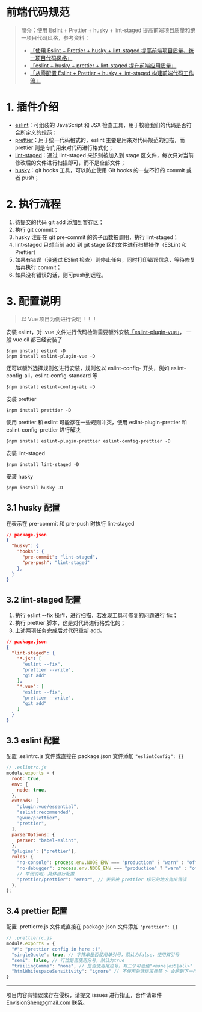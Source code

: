 # 前端代码规范

> 简介：使用 Eslint + Prettier + husky + lint-staged 提高前端项目质量和统一项目代码风格，参考资料：
>
> - [「使用 Eslint + Prettier + husky + lint-staged 提高前端项目质量、统一项目代码风格」](https://juejin.cn/post/6844903889670520845)
> - [「eslint + husky + prettier + lint-staged 提升前端应用质量」](https://juejin.cn/post/6844903778227847181)
> - [「从零配置 Eslint + Prettier + husky + lint-staged 构建前端代码工作流」](https://segmentfault.com/a/1190000022497035)



# 1. 插件介绍

- [eslint](https://eslint.org/)：可组装的 JavaScript 和 JSX 检查工具，用于校验我们的代码是否符合所定义的规范；
- [prettier](https://prettier.io/)：用于统一代码格式的，eslint 主要是用来对代码规范的扫描，而 prettier 则是专门用来对代码进行格式化；
- [lint-staged](https://github.com/okonet/lint-staged)：通过 lint-staged 来识别被加入到 stage 区文件，每次只对当前修改后的文件进行扫描即可，而不是全部文件；
- [husky](https://typicode.github.io/husky)：git hooks 工具，可以防止使用 Git hooks 的一些不好的 commit 或者 push；

# 2. 执行流程

1. 待提交的代码 git add 添加到暂存区；
2. 执行 git commit；
3. husky 注册在 git pre-commit 的钩子函数被调用，执行 lint-staged；
4. lint-staged 只对当前 add 到 git stage 区的文件进行扫描操作（ESLint 和 Prettier）
5. 如果有错误（没通过 ESlint 检查）则停止任务，同时打印错误信息，等待修复后再执行 commit；
6. 如果没有错误的话，则可push到远程。

# 3. 配置说明

> 以 Vue 项目为例进行说明！！！

安装 eslint，对 .vue 文件进行代码检测需要额外安装[「eslint-plugin-vue」](https://eslint.vuejs.org/)， 一般 vue cil 都已经安装了

```shell
$npm install eslint -D
$npm install eslint-plugin-vue -D
```

还可以额外选择规则包进行安装，规则包以 eslint-config- 开头，例如 eslint-config-ali，eslint-config-standard 等

```shell
$npm install eslint-config-ali -D
```

安装 prettier

```shell
$npm install prettier -D
```

使用 prettier 和 eslint 可能存在一些规则冲突，使用 eslint-plugin-prettier 和 eslint-config-prettier 进行解决

```shell
$npm install eslint-plugin-prettier eslint-config-prettier -D 
```

安装 lint-staged

```shell
$npm install lint-staged -D 
```

安装 husky

```shell
$npm install husky -D 
```

## 3.1 husky 配置

在表示在 pre-commit 和 pre-push 时执行 lint-staged

```json
// package.json
{
  "husky": {
    "hooks": {
      "pre-commit": "lint-staged",
      "pre-push": "lint-staged"
    },
  }
}
```

## 3.2 lint-staged 配置

1. 执行 eslint --fix 操作，进行扫描，若发现工具可修复的问题进行 fix；
2. 执行 prettier 脚本，这是对代码进行格式化的；
3. 上述两项任务完成后对代码重新 add。

```json
// package.json
{
  "lint-staged": {
    "*.js": [
      "eslint --fix",
      "prettier --write",
      "git add"
    ],
    "*.vue": [
      "eslint --fix",
      "prettier --write",
      "git add"
    ]
  }
}
```

## 3.3 eslint 配置

配置 .eslintrc.js 文件或直接在 package.json 文件添加 `"eslintConfig": {}`

```javascript
// .eslintrc.js
module.exports = {
  root: true,
  env: {
    node: true,
  },
  extends: [
    "plugin:vue/essential",
    "eslint:recommended",
    "@vue/prettier",
    "prettier",
  ],
  parserOptions: {
    parser: "babel-eslint",
  },
  "plugins": ["prettier"],
  rules: {
    "no-console": process.env.NODE_ENV === "production" ? "warn" : "off",
    "no-debugger": process.env.NODE_ENV === "production" ? "warn" : "off",
    // 举例说明，具体自行配置
    "prettier/prettier": "error", // 表示被 prettier 标记的地方抛出错误
  },
};
```

## 3.4 prettier 配置

配置 .prettierrc.js 文件或直接在 package.json 文件添加 `"prettier": {}`

```javascript
// .prettierrc.js
module.exports = {
  "#": "prettier config in here :)",
  "singleQuote": true, // 字符串是否使用单引号，默认为false，使用双引号
  "semi": false, // 行位是否使用分号，默认为true
  "trailingComma": "none", // 是否使用尾逗号，有三个可选值"<none|es5|all>"
  "htmlWhitespaceSensitivity": "ignore" // 不使用的话结束标签 > 会跑到下一行，迷惑行为
}
```



------

项目内容有错误或存在侵权，请提交 issues 进行指正，合作请邮件 <a href="mailto:EnvisionShen@gmail.com">EnvisionShen@gmail.com </a>联系。

